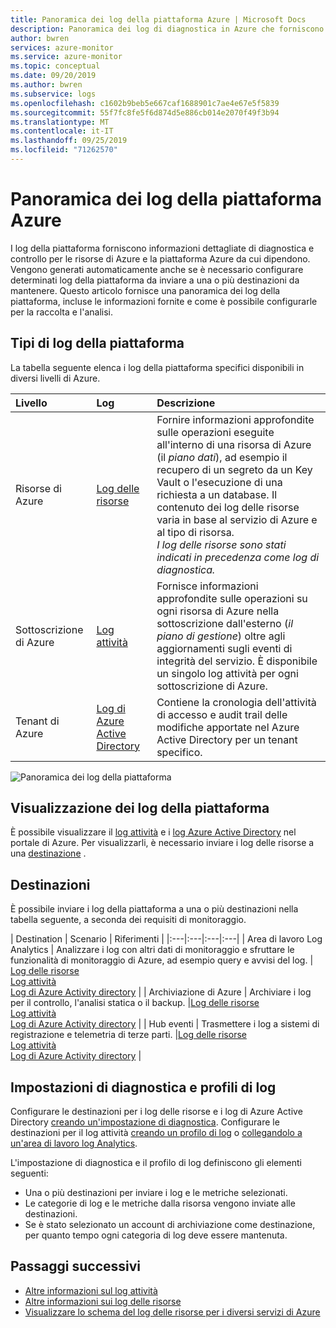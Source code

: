 ```yaml
---
title: Panoramica dei log della piattaforma Azure | Microsoft Docs
description: Panoramica dei log di diagnostica in Azure che forniscono dati avanzati e frequenti sul funzionamento di una risorsa di Azure.
author: bwren
services: azure-monitor
ms.service: azure-monitor
ms.topic: conceptual
ms.date: 09/20/2019
ms.author: bwren
ms.subservice: logs
ms.openlocfilehash: c1602b9beb5e667caf1688901c7ae4e67e5f5839
ms.sourcegitcommit: 55f7fc8fe5f6d874d5e886cb014e2070f49f3b94
ms.translationtype: MT
ms.contentlocale: it-IT
ms.lasthandoff: 09/25/2019
ms.locfileid: "71262570"
---
```

# <a name="overview-of-azure-platform-logs"></a>Panoramica dei log della piattaforma Azure
I log della piattaforma forniscono informazioni dettagliate di diagnostica e controllo per le risorse di Azure e la piattaforma Azure da cui dipendono. Vengono generati automaticamente anche se è necessario configurare determinati log della piattaforma da inviare a una o più destinazioni da mantenere. Questo articolo fornisce una panoramica dei log della piattaforma, incluse le informazioni fornite e come è possibile configurarle per la raccolta e l'analisi.

## <a name="types-of-platform-logs"></a>Tipi di log della piattaforma
La tabella seguente elenca i log della piattaforma specifici disponibili in diversi livelli di Azure.

| Livello | Log | Descrizione |
|:---|:---|:---|
| Risorse di Azure | [Log delle risorse](resource-logs-overview.md) | Fornire informazioni approfondite sulle operazioni eseguite all'interno di una risorsa di Azure (il *piano dati*), ad esempio il recupero di un segreto da un Key Vault o l'esecuzione di una richiesta a un database. Il contenuto dei log delle risorse varia in base al servizio di Azure e al tipo di risorsa.<br>*I log delle risorse sono stati indicati in precedenza come log di diagnostica.*  |
| Sottoscrizione di Azure | [Log attività](activity-logs-overview.md) | Fornisce informazioni approfondite sulle operazioni su ogni risorsa di Azure nella sottoscrizione dall'esterno (*il piano di gestione*) oltre agli aggiornamenti sugli eventi di integrità del servizio. È disponibile un singolo log attività per ogni sottoscrizione di Azure.   |
| Tenant di Azure | [Log di Azure Active Directory](../../active-directory/reports-monitoring/overview-reports.md)  | Contiene la cronologia dell'attività di accesso e audit trail delle modifiche apportate nel Azure Active Directory per un tenant specifico.   |


![Panoramica dei log della piattaforma](media/platform-logs-overview/logs-overview.png)

## <a name="viewing-platform-logs"></a>Visualizzazione dei log della piattaforma
È possibile visualizzare il [log attività](activity-log-view.md) e i [log Azure Active Directory](../../active-directory/reports-monitoring/overview-reports.md) nel portale di Azure. Per visualizzarli, è necessario inviare i log delle risorse a una [destinazione](#destinations) .


## <a name="destinations"></a>Destinazioni
È possibile inviare i log della piattaforma a una o più destinazioni nella tabella seguente, a seconda dei requisiti di monitoraggio. 

| Destination | Scenario | Riferimenti |
|:---|:---|:---|:---|
| Area di lavoro Log Analytics | Analizzare i log con altri dati di monitoraggio e sfruttare le funzionalità di monitoraggio di Azure, ad esempio query e avvisi del log. | [Log delle risorse](resource-logs-collect-storage.md)<br>[Log attività](activity-log-collect.md)<br>[Log di Azure Activity directory](../../active-directory/reports-monitoring/howto-integrate-activity-logs-with-log-analytics.md) |
| Archiviazione di Azure | Archiviare i log per il controllo, l'analisi statica o il backup. |[Log delle risorse](archive-diagnostic-logs.md)<br>[Log attività](activity-log-export.md)<br>[Log di Azure Activity directory](../../active-directory/reports-monitoring/quickstart-azure-monitor-route-logs-to-storage-account.md) |
| Hub eventi | Trasmettere i log a sistemi di registrazione e telemetria di terze parti.  |[Log delle risorse](resource-logs-stream-event-hubs.md)<br>[Log attività](activity-log-export.md)<br>[Log di Azure Activity directory](../../active-directory/reports-monitoring/tutorial-azure-monitor-stream-logs-to-event-hub.md) |


## <a name="diagnostic-settings-and-log-profiles"></a>Impostazioni di diagnostica e profili di log
Configurare le destinazioni per i log delle risorse e i log di Azure Active Directory [creando un'impostazione di diagnostica](diagnostic-settings.md). Configurare le destinazioni per il log attività [creando un profilo di log](activity-log-export.md) o [collegandolo a un'area di lavoro log Analytics](activity-log-collect.md).

L'impostazione di diagnostica e il profilo di log definiscono gli elementi seguenti:

- Una o più destinazioni per inviare i log e le metriche selezionati.
- Le categorie di log e le metriche dalla risorsa vengono inviate alle destinazioni.
- Se è stato selezionato un account di archiviazione come destinazione, per quanto tempo ogni categoria di log deve essere mantenuta.



## <a name="next-steps"></a>Passaggi successivi

* [Altre informazioni sul log attività](activity-logs-overview.md)
* [Altre informazioni sui log delle risorse](resource-logs-overview.md)
* [Visualizzare lo schema del log delle risorse per i diversi servizi di Azure](diagnostic-logs-schema.md)
